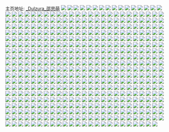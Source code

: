 主页地址: [_Dulzura_邵思萌](https://weibo.com/u/5414454577) 
![](https://wx4.sinaimg.cn/mw2000/005UquYxgy1gkytfwo2myj31t00u04ma.jpg) 
![](https://wx4.sinaimg.cn/mw2000/005UquYxgy1gkw05df85lj315o66c4qu.jpg) 
![](https://wx4.sinaimg.cn/mw2000/005UquYxgy1gkw05forrwj31os1oshdu.jpg) 
![](https://wx4.sinaimg.cn/mw2000/005UquYxgy1gkw05h6bczj315o1qiu0x.jpg) 
![](https://wx4.sinaimg.cn/mw2000/005UquYxgy1gkw05jtp1qj31u12iohdu.jpg) 
![](https://wx4.sinaimg.cn/mw2000/005UquYxgy1gkw05mmw9cj31op1y17wj.jpg) 
![](https://wx4.sinaimg.cn/mw2000/005UquYxgy1gkw05towdwj31om1omu0y.jpg) 
![](https://wx4.sinaimg.cn/mw2000/005UquYxgy1gkw05ofxouj32402tcqv5.jpg) 
![](https://wx4.sinaimg.cn/mw2000/005UquYxgy1gkw05qv62oj32402tckjm.jpg) 
![](https://wx4.sinaimg.cn/mw2000/005UquYxgy1gkw05vqs1cj32tc240e81.jpg) 
![](https://wx4.sinaimg.cn/mw2000/005UquYxgy1gkuqr2o76yj30u82iob2a.jpg) 
![](https://wx4.sinaimg.cn/mw2000/005UquYxgy1gkuqr489cqj31iw1iwe82.jpg) 
![](https://wx4.sinaimg.cn/mw2000/005UquYxgy1gkuqr6wr06j31n223ku10.jpg) 
![](https://wx4.sinaimg.cn/mw2000/005UquYxgy1gkuqr9cddhj31u72iou0z.jpg) 
![](https://wx4.sinaimg.cn/mw2000/005UquYxgy1gkuqrbhdj5j30hs12gadh.jpg) 
![](https://wx4.sinaimg.cn/mw2000/005UquYxgy1gkuqrdtf6sj31qi1qi7wj.jpg) 
![](https://wx4.sinaimg.cn/mw2000/005UquYxgy1gkrb4ocdfjj30u016i7ju.jpg) 
![](https://wx4.sinaimg.cn/mw2000/005UquYxgy1gkrb4psfcrj31hg244u0x.jpg) 
![](https://wx4.sinaimg.cn/mw2000/005UquYxgy1gkrb4rcv06j31hg244npe.jpg) 
![](https://wx4.sinaimg.cn/mw2000/005UquYxgy1gkrb4slckrj30zs0zrax0.jpg) 
![](https://wx4.sinaimg.cn/mw2000/005UquYxgy1gknwugi29dj30yw1a44qp.jpg) 
![](https://wx4.sinaimg.cn/mw2000/005UquYxgy1gknwuj0ziej31dv1gy4qq.jpg) 
![](https://wx4.sinaimg.cn/mw2000/005UquYxgy1gknwun6f0nj30nx0twk2w.jpg) 
![](https://wx4.sinaimg.cn/mw2000/005UquYxgy1gknwusx5luj31cs13qx42.jpg) 
![](https://wx4.sinaimg.cn/mw2000/005UquYxgy1gknwukpyv4j316o1kwb29.jpg) 
![](https://wx4.sinaimg.cn/mw2000/005UquYxgy1gknwuroy1aj316o1kwkjl.jpg) 
![](https://wx4.sinaimg.cn/mw2000/005UquYxgy1gknwupkvp9j316o1kwnpd.jpg) 
![](https://wx4.sinaimg.cn/mw2000/005UquYxgy1gknwuw97ytj31ob28hhdv.jpg) 
![](https://wx4.sinaimg.cn/mw2000/005UquYxgy1gknwuy1r12j316o1kw7wh.jpg) 
![](https://wx4.sinaimg.cn/mw2000/005UquYxgy1gklkvojb83j31mo268x6q.jpg) 
![](https://wx4.sinaimg.cn/mw2000/005UquYxgy1gklkw6n5m7j31mo2684qr.jpg) 
![](https://wx4.sinaimg.cn/mw2000/005UquYxgy1gklkwefa9rj339c4cghdw.jpg) 
![](https://wx4.sinaimg.cn/mw2000/005UquYxgy1gklkwgyfc1j33f52ma4qq.jpg) 
![](https://wx4.sinaimg.cn/mw2000/005UquYxgy1gkgy50g4gbj30jo0jp0zt.jpg) 
![](https://wx4.sinaimg.cn/mw2000/005UquYxgy1gkgy4zpml9j30lk0llgr6.jpg) 
![](https://wx4.sinaimg.cn/mw2000/005UquYxgy1gkgy54sw2tj31e51mbe82.jpg) 
![](https://wx4.sinaimg.cn/mw2000/005UquYxgy1gkgy62hnlij31w01w0e83.jpg) 
![](https://wx4.sinaimg.cn/mw2000/005UquYxgy1gkgy52051zj312v14u1kx.jpg) 
![](https://wx4.sinaimg.cn/mw2000/005UquYxgy1gkgy5qajpyj31mo2684qr.jpg) 
![](https://wx4.sinaimg.cn/mw2000/005UquYxgy1gkgy5s7mlbj31lt1naaz8.jpg) 
![](https://wx4.sinaimg.cn/mw2000/005UquYxgy1gkgy6j1wylj30z120pkjl.jpg) 
![](https://wx4.sinaimg.cn/mw2000/005UquYxgy1gkgy6rsqixj31nz1nzhdv.jpg) 
![](https://wx4.sinaimg.cn/mw2000/005UquYxgy1gkenkgic4bj316a1rhhdt.jpg) 
![](https://wx4.sinaimg.cn/mw2000/005UquYxgy1gkenkm0houj31cm1srx6p.jpg) 
![](https://wx4.sinaimg.cn/mw2000/005UquYxgy1gkenknz7ktj30z120pkjl.jpg) 
![](https://wx4.sinaimg.cn/mw2000/005UquYxgy1gkenkpr1huj316s16rb29.jpg) 
![](https://wx4.sinaimg.cn/mw2000/005UquYxgy1gk7hlt5wfnj30u01e9hcm.jpg) 
![](https://wx4.sinaimg.cn/mw2000/005UquYxgy1gk7hlw3i50j311j1jvqv5.jpg) 
![](https://wx4.sinaimg.cn/mw2000/005UquYxgy1gk7hlxg8j3j31ko23ke82.jpg) 
![](https://wx4.sinaimg.cn/mw2000/005UquYxgy1gk7hm0zru6j316o1ignpd.jpg) 
![](https://wx4.sinaimg.cn/mw2000/005UquYxgy1gk7hluuhpzj315o15u4qp.jpg) 
![](https://wx4.sinaimg.cn/mw2000/005UquYxgy1gk7hlzj9fij32681monpf.jpg) 
![](https://wx4.sinaimg.cn/mw2000/005UquYxgy1gk7hm27ys5j314d1ieb29.jpg) 
![](https://wx4.sinaimg.cn/mw2000/005UquYxgy1gk7hm34d20j31181dp7wh.jpg) 
![](https://wx4.sinaimg.cn/mw2000/005UquYxgy1gk7hm41fmjj31lu1lux48.jpg) 
![](https://wx4.sinaimg.cn/mw2000/005UquYxgy1gk1v1tkmz9j32402tckjl.jpg) 
![](https://wx4.sinaimg.cn/mw2000/005UquYxgy1gk0otzo8ecj31mo268kjn.jpg) 
![](https://wx4.sinaimg.cn/mw2000/005UquYxgy1gk0ou1baegj316o1dbhdt.jpg) 
![](https://wx4.sinaimg.cn/mw2000/005UquYxgy1gk0ou2vhnxj316o1i3npd.jpg) 
![](https://wx4.sinaimg.cn/mw2000/005UquYxgy1gk0ou4podbj30u010b4pw.jpg) 
![](https://wx4.sinaimg.cn/mw2000/005UquYxgy1gk0ou9y3mgj31mo2684qs.jpg) 
![](https://wx4.sinaimg.cn/mw2000/005UquYxgy1gk0oudsukrj31w02amhdv.jpg) 
![](https://wx4.sinaimg.cn/mw2000/005UquYxgy1gk0oueqhnxj30u00u0kai.jpg) 
![](https://wx4.sinaimg.cn/mw2000/005UquYxgy1gk0ouh7spqj31mo1v1x6q.jpg) 
![](https://wx4.sinaimg.cn/mw2000/005UquYxgy1gk0oujsjl4j316o16nqil.jpg) 
![](https://wx4.sinaimg.cn/mw2000/005UquYxgy1gjy3a4pnoij315o1r7kjl.jpg) 
![](https://wx4.sinaimg.cn/mw2000/005UquYxgy1gjtwhv2h76j31mo265x6p.jpg) 
![](https://wx4.sinaimg.cn/mw2000/005UquYxgy1gjtwhwztbkj315o2bchdu.jpg) 
![](https://wx4.sinaimg.cn/mw2000/005UquYxgy1gjtwhz0yc4j315o2bce82.jpg) 
![](https://wx4.sinaimg.cn/mw2000/005UquYxgy1gjtwi0htumj31mo268kjl.jpg) 
![](https://wx4.sinaimg.cn/mw2000/005UquYxgy1gjrklkgqfsj315o17p7wh.jpg) 
![](https://wx4.sinaimg.cn/mw2000/005UquYxgy1gjrkln5rm9j32681moqv7.jpg) 
![](https://wx4.sinaimg.cn/mw2000/005UquYxgy1gjrkloer58j315o1kanpd.jpg) 
![](https://wx4.sinaimg.cn/mw2000/005UquYxgy1gjrklq0mycj32520zqhdu.jpg) 
![](https://wx4.sinaimg.cn/mw2000/005UquYxgy1gjrklsj2ngj31ig1xbhdv.jpg) 
![](https://wx4.sinaimg.cn/mw2000/005UquYxgy1gjrkluck7zj31mo2681ky.jpg) 
![](https://wx4.sinaimg.cn/mw2000/005UquYxgy1gjrklxidn0j30xw1974qp.jpg) 
![](https://wx4.sinaimg.cn/mw2000/005UquYxgy1gjrklwgqejj31mo2687wi.jpg) 
![](https://wx4.sinaimg.cn/mw2000/005UquYxgy1gjrklyiqc1j312w134e7o.jpg) 
![](https://wx4.sinaimg.cn/mw2000/005UquYxgy1gjlhky8fo4j31nt1mn4qq.jpg) 
![](https://wx4.sinaimg.cn/mw2000/005UquYxgy1gjlhku1r04j31mo268npd.jpg) 
![](https://wx4.sinaimg.cn/mw2000/005UquYxgy1gjlhkvwbadj31qd1mox6p.jpg) 
![](https://wx4.sinaimg.cn/mw2000/005UquYxgy1gjlhl58ge7j31mo268hdt.jpg) 
![](https://wx4.sinaimg.cn/mw2000/005UquYxgy1gjlhl8x53pj31mo268u0x.jpg) 
![](https://wx4.sinaimg.cn/mw2000/005UquYxgy1gjlhl3ey7bj31uo3vfhdv.jpg) 
![](https://wx4.sinaimg.cn/mw2000/005UquYxgy1gjlhkzk4ytj316o1kwtza.jpg) 
![](https://wx4.sinaimg.cn/mw2000/005UquYxgy1gjlhl6pl42j316o1kwqtd.jpg) 
![](https://wx4.sinaimg.cn/mw2000/005UquYxgy1gjlhla9yy2j316o1kwqsx.jpg) 
![](https://wx4.sinaimg.cn/mw2000/005UquYxgy1gjdlvhabbaj30r72iokjl.jpg) 
![](https://wx4.sinaimg.cn/mw2000/005UquYxgy1gjc1ggmot9j31mo2684qs.jpg) 
![](https://wx4.sinaimg.cn/mw2000/005UquYxgy1gjc1g53ocyj31mo1mo7wi.jpg) 
![](https://wx4.sinaimg.cn/mw2000/005UquYxgy1gjc1g92wohj31mo268u0z.jpg) 
![](https://wx4.sinaimg.cn/mw2000/005UquYxgy1gjc1gcv6s9j31mo268x6r.jpg) 
![](https://wx4.sinaimg.cn/mw2000/005UquYxgy1gja7bacsrcj31mo268hdu.jpg) 
![](https://wx4.sinaimg.cn/mw2000/005UquYxgy1gja7b647jxj31l1242kjm.jpg) 
![](https://wx4.sinaimg.cn/mw2000/005UquYxgy1gja7bdku65j31vu2ioe84.jpg) 
![](https://wx4.sinaimg.cn/mw2000/005UquYxgy1gja7bh1btbj326815q4qr.jpg) 
![](https://wx4.sinaimg.cn/mw2000/005UquYxgy1gja7biac32j31661674qp.jpg) 
![](https://wx4.sinaimg.cn/mw2000/005UquYxgy1gja7bllr51j31w02gq4qs.jpg) 
![](https://wx4.sinaimg.cn/mw2000/005UquYxgy1gj7vaq5spfj315o13onp8.jpg) 
![](https://wx4.sinaimg.cn/mw2000/005UquYxgy1gj7vav67u9j315o12i1kx.jpg) 
![](https://wx4.sinaimg.cn/mw2000/005UquYxgy1gj7vbkgh2jj31n21027wh.jpg) 
![](https://wx4.sinaimg.cn/mw2000/005UquYxgy1gj7vbtsmfij31no1nohdu.jpg) 
![](https://wx4.sinaimg.cn/mw2000/005UquYxgy1gj7vb3vm5nj31mo268qv7.jpg) 
![](https://wx4.sinaimg.cn/mw2000/005UquYxgy1gj7vbaiqkbj31b31qt1ky.jpg) 
![](https://wx4.sinaimg.cn/mw2000/005UquYxgy1gj7vbeozvaj315u215e81.jpg) 
![](https://wx4.sinaimg.cn/mw2000/005UquYxgy1gj7vbp84fuj31e01uou0x.jpg) 
![](https://wx4.sinaimg.cn/mw2000/005UquYxgy1gj7vaytxmnj30u82ioe81.jpg) 
![](https://wx4.sinaimg.cn/mw2000/005UquYxgy1giv5apbt30j31171dq7wh.jpg) 
![](https://wx4.sinaimg.cn/mw2000/005UquYxgy1giv5atyxnnj316o1kwx6p.jpg) 
![](https://wx4.sinaimg.cn/mw2000/005UquYxgy1giv5b1uq03j31nt27ox6q.jpg) 
![](https://wx4.sinaimg.cn/mw2000/005UquYxgy1giv5b6bbbaj316o1a4kjl.jpg) 
![](https://wx4.sinaimg.cn/mw2000/005UquYxgy1gitt5c2cfdj314u1i2e81.jpg) 
![](https://wx4.sinaimg.cn/mw2000/005UquYxgy1giortco3u0j315o4i9hdv.jpg) 
![](https://wx4.sinaimg.cn/mw2000/005UquYxgy1giortfejotj315o33xnpe.jpg) 
![](https://wx4.sinaimg.cn/mw2000/005UquYxgy1giortk1a1hj315o956e87.jpg) 
![](https://wx4.sinaimg.cn/mw2000/005UquYxgy1giortm9scgj315o1qinpd.jpg) 
![](https://wx4.sinaimg.cn/mw2000/005UquYxgy1gioru3abj7j316o1kwx6p.jpg) 
![](https://wx4.sinaimg.cn/mw2000/005UquYxgy1giortpl2kjj315o4vd7wk.jpg) 
![](https://wx4.sinaimg.cn/mw2000/005UquYxgy1giorttgcipj315o56ckjo.jpg) 
![](https://wx4.sinaimg.cn/mw2000/005UquYxgy1giortxgq0jj315o7ixu11.jpg) 
![](https://wx4.sinaimg.cn/mw2000/005UquYxgy1gioru0wrrvj315o4foe83.jpg) 
![](https://wx4.sinaimg.cn/mw2000/005UquYxgy1gimr4osik6j31cy1gvnpd.jpg) 
![](https://wx4.sinaimg.cn/mw2000/005UquYxgy1gilrukrsuxj310y10y4qp.jpg) 
![](https://wx4.sinaimg.cn/mw2000/005UquYxgy1gilrunrm5gj32402401ky.jpg) 
![](https://wx4.sinaimg.cn/mw2000/005UquYxgy1gilrvb8rogj3113113wnr.jpg) 
![](https://wx4.sinaimg.cn/mw2000/005UquYxgy1gilrvac0mrj32tc240qv5.jpg) 
![](https://wx4.sinaimg.cn/mw2000/005UquYxgy1gilruqjft6j31mo268x6r.jpg) 
![](https://wx4.sinaimg.cn/mw2000/005UquYxgy1gilrum32lyj3240240u0x.jpg) 
![](https://wx4.sinaimg.cn/mw2000/005UquYxgy1gift5llfg0j31mo1snkjn.jpg) 
![](https://wx4.sinaimg.cn/mw2000/005UquYxgy1gift5oencuj31mo1z1npf.jpg) 
![](https://wx4.sinaimg.cn/mw2000/005UquYxgy1gift5q14ocj31b41qub29.jpg) 
![](https://wx4.sinaimg.cn/mw2000/005UquYxgy1gift5rv2s0j31g21h84qq.jpg) 
![](https://wx4.sinaimg.cn/mw2000/005UquYxgy1gidk1728jhj31mo1zlnpg.jpg) 
![](https://wx4.sinaimg.cn/mw2000/005UquYxgy1gidk18rdilj315o15uhdt.jpg) 
![](https://wx4.sinaimg.cn/mw2000/005UquYxgy1gidk1ayfvfj31w01w0e83.jpg) 
![](https://wx4.sinaimg.cn/mw2000/005UquYxgy1gidk1drwoij328r1og7wj.jpg) 
![](https://wx4.sinaimg.cn/mw2000/005UquYxgy1gibg76w8f5j32402actzv.jpg) 
![](https://wx4.sinaimg.cn/mw2000/005UquYxgy1gibg79gbbdj31ss1ssqv6.jpg) 
![](https://wx4.sinaimg.cn/mw2000/005UquYxgy1gibg7bu3qoj315o36l7wj.jpg) 
![](https://wx4.sinaimg.cn/mw2000/005UquYxgy1gibg7e1muij315o29i1ky.jpg) 
![](https://wx4.sinaimg.cn/mw2000/005UquYxgy1gibg7qxkc5j316o1jqhcu.jpg) 
![](https://wx4.sinaimg.cn/mw2000/005UquYxgy1gibg7hwvt1j31s62dlqv7.jpg) 
![](https://wx4.sinaimg.cn/mw2000/005UquYxgy1gibg7kh2g4j314a19anpd.jpg) 
![](https://wx4.sinaimg.cn/mw2000/005UquYxgy1gibg7mkcd2j31w01w0qv6.jpg) 
![](https://wx4.sinaimg.cn/mw2000/005UquYxgy1gibg7pijz5j327s1nrqv7.jpg) 
![](https://wx4.sinaimg.cn/mw2000/005UquYxgy1ghzfv1phrjj315t15t7wh.jpg) 
![](https://wx4.sinaimg.cn/mw2000/005UquYxgy1ghzfv36jblj318g18he81.jpg) 
![](https://wx4.sinaimg.cn/mw2000/005UquYxgy1ghzfv6m53dj31ob28f7wk.jpg) 
![](https://wx4.sinaimg.cn/mw2000/005UquYxgy1ghzfukfl5ij31w02iob2d.jpg) 
![](https://wx4.sinaimg.cn/mw2000/005UquYxgy1ghzfuh8o50j31e01uoe82.jpg) 
![](https://wx4.sinaimg.cn/mw2000/005UquYxgy1ghzfutzgpaj31w02io1l3.jpg) 
![](https://wx4.sinaimg.cn/mw2000/005UquYxgy1ghzfuocdefj31w027q4qu.jpg) 
![](https://wx4.sinaimg.cn/mw2000/005UquYxgy1ghzfuwprplj31r82c9kjn.jpg) 
![](https://wx4.sinaimg.cn/mw2000/005UquYxgy1ghzfv04zsuj31w02ionph.jpg) 
![](https://wx4.sinaimg.cn/mw2000/005UquYxly1ghg6ehbo8jj31fd1wju0y.jpg) 
![](https://wx4.sinaimg.cn/mw2000/005UquYxly1ghg6eidh3yj32731rgnpf.jpg) 
![](https://wx4.sinaimg.cn/mw2000/005UquYxly1ghg6ekaelgj31j321nqv6.jpg) 
![](https://wx4.sinaimg.cn/mw2000/005UquYxly1ghg6ejhoyfj31ha1yx1ky.jpg) 
![](https://wx4.sinaimg.cn/mw2000/005UquYxly1ghg6eul3e2j31ak1qbe82.jpg) 
![](https://wx4.sinaimg.cn/mw2000/005UquYxly1ghg6em6v8zj30vy16l4qp.jpg) 
![](https://wx4.sinaimg.cn/mw2000/005UquYxly1ghg6en3t3xj31jv22f4qq.jpg) 
![](https://wx4.sinaimg.cn/mw2000/005UquYxly1ghg6fi5r6jj30z61av7wh.jpg) 
![](https://wx4.sinaimg.cn/mw2000/005UquYxly1ghg6eoimzxj32402tckbz.jpg) 
![](https://wx4.sinaimg.cn/mw2000/005UquYxly1ghco06o768j31w01w0kjm.jpg) 
![](https://wx4.sinaimg.cn/mw2000/005UquYxly1gha0udd3rcj31l4243e82.jpg) 
![](https://wx4.sinaimg.cn/mw2000/005UquYxly1gha0uhnexdj31ge1xwhdt.jpg) 
![](https://wx4.sinaimg.cn/mw2000/005UquYxly1gha0uax0huj31pk2a47wk.jpg) 
![](https://wx4.sinaimg.cn/mw2000/005UquYxly1gha0ugyvcpj31w02iohdv.jpg) 
![](https://wx4.sinaimg.cn/mw2000/005UquYxly1gh83zffj1hj31d81tmkjl.jpg) 
![](https://wx4.sinaimg.cn/mw2000/005UquYxly1gh6xmg162rj30qh0qhdvy.jpg) 
![](https://wx4.sinaimg.cn/mw2000/005UquYxly1gh6xmgwi7wj31yv1yve81.jpg) 
![](https://wx4.sinaimg.cn/mw2000/005UquYxly1gh6xmhsqj2j31mo268x6q.jpg) 
![](https://wx4.sinaimg.cn/mw2000/005UquYxly1gh6xmpnfjgj31w02ioqv8.jpg) 
![](https://wx4.sinaimg.cn/mw2000/005UquYxly1ggyro47mh9j31ig20le82.jpg) 
![](https://wx4.sinaimg.cn/mw2000/005UquYxly1ggyro2yie9j30u00u0h3d.jpg) 
![](https://wx4.sinaimg.cn/mw2000/005UquYxly1ggyro4xk2cj31901c9kjl.jpg) 
![](https://wx4.sinaimg.cn/mw2000/005UquYxly1ggyro7ytr3j310x10x1d1.jpg) 
![](https://wx4.sinaimg.cn/mw2000/005UquYxly1ggyro2l3bdj314y1guhdt.jpg) 
![](https://wx4.sinaimg.cn/mw2000/005UquYxly1ggyro7k6yvj30vp16d1fw.jpg) 
![](https://wx4.sinaimg.cn/mw2000/005UquYxly1ggyro5lt5lj30x61881kx.jpg) 
![](https://wx4.sinaimg.cn/mw2000/005UquYxly1ggyro9q9vdj315o15oao3.jpg) 
![](https://wx4.sinaimg.cn/mw2000/005UquYxly1ggyroapow5j31tp1tpe6l.jpg) 
![](https://wx4.sinaimg.cn/mw2000/005UquYxly1ggyroc32c2j31901o0x6p.jpg) 
![](https://wx4.sinaimg.cn/mw2000/005UquYxly1ggyroz0665j31mo22z4qr.jpg) 
![](https://wx4.sinaimg.cn/mw2000/005UquYxgy1ggrsjrmzc1j32tc240qv6.jpg) 
![](https://wx4.sinaimg.cn/mw2000/005UquYxly1ggpmjuwftyj30yp0ypx3x.jpg) 
![](https://wx4.sinaimg.cn/mw2000/005UquYxly1ggndwlonpfj316o1dge81.jpg) 
![](https://wx4.sinaimg.cn/mw2000/005UquYxly1ggndwmjk0tj31901icx6p.jpg) 
![](https://wx4.sinaimg.cn/mw2000/005UquYxly1ggndwn54eqj316o1fwkjl.jpg) 
![](https://wx4.sinaimg.cn/mw2000/005UquYxly1ggndwo9zl4j316o16o7wh.jpg) 
![](https://wx4.sinaimg.cn/mw2000/005UquYxly1ggndwr0sspj317o19zb29.jpg) 
![](https://wx4.sinaimg.cn/mw2000/005UquYxly1ggndwovllaj316o16nnpd.jpg) 
![](https://wx4.sinaimg.cn/mw2000/005UquYxly1ggndwpbx6uj316o16nb29.jpg) 
![](https://wx4.sinaimg.cn/mw2000/005UquYxly1ggndwpubkbj316o1kwu0x.jpg) 
![](https://wx4.sinaimg.cn/mw2000/005UquYxly1ggndwqczy1j310r1d34qp.jpg) 
![](https://wx4.sinaimg.cn/mw2000/005UquYxly1gghhznwkeyj31901gckjl.jpg) 
![](https://wx4.sinaimg.cn/mw2000/005UquYxly1gghhzjfldzj31o01o0e82.jpg) 
![](https://wx4.sinaimg.cn/mw2000/005UquYxly1gghi0if61zj31901cnu0x.jpg) 
![](https://wx4.sinaimg.cn/mw2000/005UquYxly1gghhzkqbtzj31o01o0u0y.jpg) 
![](https://wx4.sinaimg.cn/mw2000/005UquYxly1gghhzli9knj30v915pnkf.jpg) 
![](https://wx4.sinaimg.cn/mw2000/005UquYxly1gghi0jkcisj3190190hdt.jpg) 
![](https://wx4.sinaimg.cn/mw2000/005UquYxly1gghhzn8eq2j30x41884mw.jpg) 
![](https://wx4.sinaimg.cn/mw2000/005UquYxly1gghhzmdssaj30ti0zv1kx.jpg) 
![](https://wx4.sinaimg.cn/mw2000/005UquYxly1gghhzmucpej311q11pn7a.jpg) 
![](https://wx4.sinaimg.cn/mw2000/005UquYxly1ggfeieifw1j318u1gfnpd.jpg) 
![](https://wx4.sinaimg.cn/mw2000/005UquYxly1ggfeif0nd8j31901jenpd.jpg) 
![](https://wx4.sinaimg.cn/mw2000/005UquYxly1ggfeifovlnj314a1fqx6p.jpg) 
![](https://wx4.sinaimg.cn/mw2000/005UquYxly1ggfeiha9q0j3240240b2b.jpg) 
![](https://wx4.sinaimg.cn/mw2000/005UquYxly1ggfeigc30sj3190190hdu.jpg) 
![](https://wx4.sinaimg.cn/mw2000/005UquYxly1ggfeii772oj32402cyx6q.jpg) 
![](https://wx4.sinaimg.cn/mw2000/005UquYxly1ggfeijqa5mj324023ze83.jpg) 
![](https://wx4.sinaimg.cn/mw2000/005UquYxly1ggfeikt49yj31o01o2u0x.jpg) 
![](https://wx4.sinaimg.cn/mw2000/005UquYxly1ggfeilv4nwj3240240b2b.jpg) 
![](https://wx4.sinaimg.cn/mw2000/005UquYxly1ggakz04ov6j30zk1bfb29.jpg) 
![](https://wx4.sinaimg.cn/mw2000/005UquYxly1ggakz0vx9lj31901ihe82.jpg) 
![](https://wx4.sinaimg.cn/mw2000/005UquYxly1ggakz1jmcjj31901ih1ky.jpg) 
![](https://wx4.sinaimg.cn/mw2000/005UquYxly1ggakz2f9nbj31901f34qq.jpg) 
![](https://wx4.sinaimg.cn/mw2000/005UquYxly1ggakz2wk87j30u01t07wh.jpg) 
![](https://wx4.sinaimg.cn/mw2000/005UquYxly1ggakz3sn8hj31901iw4qq.jpg) 
![](https://wx4.sinaimg.cn/mw2000/005UquYxly1ggakz4lveaj312a18qnpd.jpg) 
![](https://wx4.sinaimg.cn/mw2000/005UquYxly1ggakz5tum5j32tc240kjp.jpg) 
![](https://wx4.sinaimg.cn/mw2000/005UquYxly1ggakz6kk27j31901o0u0x.jpg) 
![](https://wx4.sinaimg.cn/mw2000/005UquYxly1gg77byfegkj318w1mbe81.jpg) 
![](https://wx4.sinaimg.cn/mw2000/005UquYxly1gg4xovqp4yj313h13g1kr.jpg) 
![](https://wx4.sinaimg.cn/mw2000/005UquYxly1gg4xow8uaqj3190190kjl.jpg) 
![](https://wx4.sinaimg.cn/mw2000/005UquYxly1gg4xowy0tcj3110110b29.jpg) 
![](https://wx4.sinaimg.cn/mw2000/005UquYxly1gg4xp0dmtoj30j60j6q4x.jpg) 
![](https://wx4.sinaimg.cn/mw2000/005UquYxly1gg4xovcdajj311516l4q5.jpg) 
![](https://wx4.sinaimg.cn/mw2000/005UquYxly1gg4xozk0yrj31e01uohdu.jpg) 
![](https://wx4.sinaimg.cn/mw2000/005UquYxly1gg4xoyb9fvj3190190kjl.jpg) 
![](https://wx4.sinaimg.cn/mw2000/005UquYxly1gg4xp03vcaj31901erqv5.jpg) 
![](https://wx4.sinaimg.cn/mw2000/005UquYxly1gg4xoxk9tvj31901o0qv5.jpg) 
![](https://wx4.sinaimg.cn/mw2000/005UquYxly1gg3ryb4jtcj30xr1907wh.jpg) 
![](https://wx4.sinaimg.cn/mw2000/005UquYxly1gg3ryc3ue9j32c03401kz.jpg) 
![](https://wx4.sinaimg.cn/mw2000/005UquYxly1gg3ryck1n2j315o1qiqsu.jpg) 
![](https://wx4.sinaimg.cn/mw2000/005UquYxly1gg3ryeqe3lj321f2pukjo.jpg) 
![](https://wx4.sinaimg.cn/mw2000/005UquYxly1gg3rydhac9j32c02c0x6r.jpg) 
![](https://wx4.sinaimg.cn/mw2000/005UquYxly1gg3ryf8vr2j30u014119j.jpg) 
![](https://wx4.sinaimg.cn/mw2000/005UquYxly1gg3ryfxjv9j323y35xu0y.jpg) 
![](https://wx4.sinaimg.cn/mw2000/005UquYxly1gg3rygi0l3j31kf204npd.jpg) 
![](https://wx4.sinaimg.cn/mw2000/005UquYxly1gg3rygtn21j32402tctmg.jpg) 
![](https://wx4.sinaimg.cn/mw2000/005UquYxgy1gfym28wq7kj31uq1uq7wh.jpg) 
![](https://wx4.sinaimg.cn/mw2000/005UquYxgy1gfym2andnvj31mo1p0qv6.jpg) 
![](https://wx4.sinaimg.cn/mw2000/005UquYxgy1gfym2cl3y1j32d82tpu0y.jpg) 
![](https://wx4.sinaimg.cn/mw2000/005UquYxgy1gfym2ehiyaj31zn1zn1kz.jpg) 
![](https://wx4.sinaimg.cn/mw2000/005UquYxgy1gfym2fxxcfj31jn1jmnpd.jpg) 
![](https://wx4.sinaimg.cn/mw2000/005UquYxgy1gfym2h5m84j30xk1hqnpd.jpg) 
![](https://wx4.sinaimg.cn/mw2000/005UquYxly1gfs7mlp6uuj329t31gb2d.jpg) 
![](https://wx4.sinaimg.cn/mw2000/005UquYxly1gfs7mp5524j31fk1wsu0y.jpg) 
![](https://wx4.sinaimg.cn/mw2000/005UquYxly1gfs7mml2vgj31kw1kie81.jpg) 
![](https://wx4.sinaimg.cn/mw2000/005UquYxly1gfs7mquowjj31mo1xvkjm.jpg) 
![](https://wx4.sinaimg.cn/mw2000/005UquYxly1gfs7muxy9mj31k41k4e82.jpg) 
![](https://wx4.sinaimg.cn/mw2000/005UquYxly1gfs7myaheuj31is1isb2a.jpg) 
![](https://wx4.sinaimg.cn/mw2000/005UquYxly1gfs7mrgtexj316o1kqnpd.jpg) 
![](https://wx4.sinaimg.cn/mw2000/005UquYxly1gfs7mt1vlxj31zd1zdnpe.jpg) 
![](https://wx4.sinaimg.cn/mw2000/005UquYxly1gfs7mnf39rj32by2z54qs.jpg) 
![](https://wx4.sinaimg.cn/mw2000/005UquYxly1gfnla0059yj31mo1yhnpf.jpg) 
![](https://wx4.sinaimg.cn/mw2000/005UquYxly1gfnla4ytftj31o0280hdv.jpg) 
![](https://wx4.sinaimg.cn/mw2000/005UquYxly1gfnla5walpj31mo1mo7wj.jpg) 
![](https://wx4.sinaimg.cn/mw2000/005UquYxly1gfnla6f7jhj316o1dskjl.jpg) 
![](https://wx4.sinaimg.cn/mw2000/005UquYxly1gfk3ohxkzcj31ki1kh7wi.jpg) 
![](https://wx4.sinaimg.cn/mw2000/005UquYxly1gfk3oj17q8j31mo1monpe.jpg) 
![](https://wx4.sinaimg.cn/mw2000/005UquYxly1gfk3ojv67wj31s41monpe.jpg) 
![](https://wx4.sinaimg.cn/mw2000/005UquYxly1gfk3okpr3mj31mo1monpe.jpg) 
![](https://wx4.sinaimg.cn/mw2000/005UquYxly1gfk3omuxyjj31wr1wre81.jpg) 
![](https://wx4.sinaimg.cn/mw2000/005UquYxly1gfk3olctycj31mo1r0e82.jpg) 
![](https://wx4.sinaimg.cn/mw2000/005UquYxly1gfk3olyz2zj31kw16o4qq.jpg) 
![](https://wx4.sinaimg.cn/mw2000/005UquYxly1gfk3onqhlrj32300yowrs.jpg) 
![](https://wx4.sinaimg.cn/mw2000/005UquYxly1gfk3ong330j316o1dmhdt.jpg) 
![](https://wx4.sinaimg.cn/mw2000/005UquYxgy1gfam4rnj32j31mo1mo7wj.jpg) 
![](https://wx4.sinaimg.cn/mw2000/005UquYxgy1gfam4xuq5qj31mo1u87wj.jpg) 
![](https://wx4.sinaimg.cn/mw2000/005UquYxgy1gfam4toz4wj31mo1mo4qr.jpg) 
![](https://wx4.sinaimg.cn/mw2000/005UquYxgy1gfam4vg929j31w21w2b2a.jpg) 
![](https://wx4.sinaimg.cn/mw2000/005UquYxgy1gfam53v4vjj31rl1rlndj.jpg) 
![](https://wx4.sinaimg.cn/mw2000/005UquYxgy1gfam4w2znyj31rl1rldpl.jpg) 
![](https://wx4.sinaimg.cn/mw2000/005UquYxgy1gfam52nkp6j31mo20phdw.jpg) 
![](https://wx4.sinaimg.cn/mw2000/005UquYxgy1gfam4zt10zj314o14o7wh.jpg) 
![](https://wx4.sinaimg.cn/mw2000/005UquYxgy1gfam55t1zpj31mo1x97wj.jpg) 
![](https://wx4.sinaimg.cn/mw2000/005UquYxly1gf4t6pkb9dj326q2e1u11.jpg) 
![](https://wx4.sinaimg.cn/mw2000/005UquYxly1gf4t6qeoz5j31kw1kwkjl.jpg) 
![](https://wx4.sinaimg.cn/mw2000/005UquYxly1gf4t6n5c85j316o1dne81.jpg) 
![](https://wx4.sinaimg.cn/mw2000/005UquYxly1gf4t6rjtutj32ep240qv8.jpg) 
![](https://wx4.sinaimg.cn/mw2000/005UquYxly1gf4t6t0hrpj31yk2k8b2d.jpg) 
![](https://wx4.sinaimg.cn/mw2000/005UquYxly1gf4t7s96d2j32tc240u0x.jpg) 
![](https://wx4.sinaimg.cn/mw2000/005UquYxly1gf4t6o8qbvj32c02c0b2d.jpg) 
![](https://wx4.sinaimg.cn/mw2000/005UquYxly1gf4t7tkttdj31l41l4b2c.jpg) 
![](https://wx4.sinaimg.cn/mw2000/005UquYxly1gf4t7uj49jj32c02c07wj.jpg) 
![](https://wx4.sinaimg.cn/mw2000/005UquYxly1gexjo6ivwkj30u00y0qo9.jpg) 
![](https://wx4.sinaimg.cn/mw2000/005UquYxly1getiu0qsp5j318w1o0hdt.jpg) 
![](https://wx4.sinaimg.cn/mw2000/005UquYxly1getiu07m71j310u10u1kx.jpg) 
![](https://wx4.sinaimg.cn/mw2000/005UquYxly1getiu16bvuj30xn196b29.jpg) 
![](https://wx4.sinaimg.cn/mw2000/005UquYxly1getiu1rnovj31hf1hfnpd.jpg) 
![](https://wx4.sinaimg.cn/mw2000/005UquYxly1geo6jkmb8kj315l15j1kx.jpg) 
![](https://wx4.sinaimg.cn/mw2000/005UquYxly1geo6jos40oj31o0190u0y.jpg) 
![](https://wx4.sinaimg.cn/mw2000/005UquYxly1geo6jsmhtnj31do1907wi.jpg) 
![](https://wx4.sinaimg.cn/mw2000/005UquYxly1geo6jxhe9qj31o01901kz.jpg) 
![](https://wx4.sinaimg.cn/mw2000/005UquYxly1geo6k02wd3j310c0yshdt.jpg) 
![](https://wx4.sinaimg.cn/mw2000/005UquYxly1geo6k59i0aj31d0190qv6.jpg) 
![](https://wx4.sinaimg.cn/mw2000/005UquYxly1geo6kc5pecj31901h91ky.jpg) 
![](https://wx4.sinaimg.cn/mw2000/005UquYxly1geo6k8xbhgj31ey190hdu.jpg) 
![](https://wx4.sinaimg.cn/mw2000/005UquYxly1geo6kegyf6j31b61b7x41.jpg) 
![](https://wx4.sinaimg.cn/mw2000/005UquYxly1gehtea9lo6j31ao17nnpd.jpg) 
![](https://wx4.sinaimg.cn/mw2000/005UquYxly1gehtebddhuj324023zb29.jpg) 
![](https://wx4.sinaimg.cn/mw2000/005UquYxly1gehtecaqa1j31901cxe82.jpg) 
![](https://wx4.sinaimg.cn/mw2000/005UquYxly1gehteclzruj312t0swdng.jpg) 
![](https://wx4.sinaimg.cn/mw2000/005UquYxly1gehteddk3tj31gm1gmu0x.jpg) 
![](https://wx4.sinaimg.cn/mw2000/005UquYxly1gehtef84rpj31901f94qq.jpg) 
![](https://wx4.sinaimg.cn/mw2000/005UquYxly1gehtefskvbj323z240npd.jpg) 
![](https://wx4.sinaimg.cn/mw2000/005UquYxly1gehteglqo4j316o1kwx6p.jpg) 
![](https://wx4.sinaimg.cn/mw2000/005UquYxly1gehtej9yo7j31kw1kwe84.jpg) 
![](https://wx4.sinaimg.cn/mw2000/005UquYxly1gebponr9kaj31o01nznpe.jpg) 
![](https://wx4.sinaimg.cn/mw2000/005UquYxly1ge7ak4kok3j30u00tz7gv.jpg) 
![](https://wx4.sinaimg.cn/mw2000/005UquYxly1ge5vd4nkcqj3190190b2a.jpg) 
![](https://wx4.sinaimg.cn/mw2000/005UquYxly1ge3iad2x6jj3138138u0x.jpg) 
![](https://wx4.sinaimg.cn/mw2000/005UquYxly1gdq0zyi3htj30ng0hn10a.jpg) 
![](https://wx4.sinaimg.cn/mw2000/005UquYxly1gdj9iln305j3190190qv5.jpg) 
![](https://wx4.sinaimg.cn/mw2000/005UquYxly1gdj9imqibwj31901o07wi.jpg) 
![](https://wx4.sinaimg.cn/mw2000/005UquYxly1gdj9insdh3j31901o0b2a.jpg) 
![](https://wx4.sinaimg.cn/mw2000/005UquYxly1gdj9iok748j31su2f37wi.jpg) 
![](https://wx4.sinaimg.cn/mw2000/005UquYxly1gdeemobbayj30k90k9148.jpg) 
![](https://wx4.sinaimg.cn/mw2000/005UquYxgy1gdawwyl2brj31kc1kc4qq.jpg) 
![](https://wx4.sinaimg.cn/mw2000/005UquYxly1gd9yn2oidwj31901o0e81.jpg) 
![](https://wx4.sinaimg.cn/mw2000/005UquYxly1gd9yn4eivoj317c17ckjl.jpg) 
![](https://wx4.sinaimg.cn/mw2000/005UquYxly1gd9yn5fi1mj32402tc1kz.jpg) 
![](https://wx4.sinaimg.cn/mw2000/005UquYxly1gd9yn6g5ybj31o01o04qr.jpg) 
![](https://wx4.sinaimg.cn/mw2000/005UquYxly1gcz9thda1wj31dy1o07wh.jpg) 
![](https://wx4.sinaimg.cn/mw2000/005UquYxly1gcvprxwwqkj311f11f4ph.jpg) 
![](https://wx4.sinaimg.cn/mw2000/005UquYxly1gctqm2th42j317c17cnpd.jpg) 
![](https://wx4.sinaimg.cn/mw2000/005UquYxly1gctqm42vibj3190190qv5.jpg) 
![](https://wx4.sinaimg.cn/mw2000/005UquYxly1gctqm5bdjrj3190190hdt.jpg) 
![](https://wx4.sinaimg.cn/mw2000/005UquYxly1gctqm6cd3kj3190190qv5.jpg) 
![](https://wx4.sinaimg.cn/mw2000/005UquYxly1gctqm79cx3j319018zx6p.jpg) 
![](https://wx4.sinaimg.cn/mw2000/005UquYxly1gctqm854tfj31iy1iyx6p.jpg) 
![](https://wx4.sinaimg.cn/mw2000/005UquYxly1gctqm8zmg7j31mo1moe82.jpg) 
![](https://wx4.sinaimg.cn/mw2000/005UquYxly1gctqmarxe0j31901o04qq.jpg) 
![](https://wx4.sinaimg.cn/mw2000/005UquYxly1gctqmbo189j31901i6e82.jpg) 
![](https://wx4.sinaimg.cn/mw2000/005UquYxly1gcnh7xs5opj31td1teb2a.jpg) 
![](https://wx4.sinaimg.cn/mw2000/005UquYxly1gcfor1y4tvj32401vnhdt.jpg) 
![](https://wx4.sinaimg.cn/mw2000/005UquYxly1gcebpu0j5fj312p13q4fs.jpg) 
![](https://wx4.sinaimg.cn/mw2000/005UquYxly1gc93063aqoj3190190b29.jpg) 
![](https://wx4.sinaimg.cn/mw2000/005UquYxly1gc9306p0mjj3190190kjl.jpg) 
![](https://wx4.sinaimg.cn/mw2000/005UquYxly1gc93077vn0j3190190e81.jpg) 
![](https://wx4.sinaimg.cn/mw2000/005UquYxly1gc93099xwhj31k71k84qr.jpg) 
![](https://wx4.sinaimg.cn/mw2000/005UquYxly1gc34016wh1j31mo1monpf.jpg) 
![](https://wx4.sinaimg.cn/mw2000/005UquYxly1gc262ekaqyj31mo1mo4qr.jpg) 
![](https://wx4.sinaimg.cn/mw2000/005UquYxly1gbvwr7sazhj319i19kkjl.jpg) 
![](https://wx4.sinaimg.cn/mw2000/005UquYxly1gbj9074w49j313s13s7wh.jpg) 
![](https://wx4.sinaimg.cn/mw2000/005UquYxly1gbdho0dp22j32c02bzkjn.jpg) 
![](https://wx4.sinaimg.cn/mw2000/005UquYxly1gbc5brig97j310c10ce81.jpg) 
![](https://wx4.sinaimg.cn/mw2000/005UquYxly1gbc5bs8gjfj3140140e6g.jpg) 
![](https://wx4.sinaimg.cn/mw2000/005UquYxly1gbc5bt8tjfj31901o01ky.jpg) 
![](https://wx4.sinaimg.cn/mw2000/005UquYxly1gbc5buclskj31o0190hdu.jpg) 
![](https://wx4.sinaimg.cn/mw2000/005UquYxly1gbc5bvivsaj3190190b2a.jpg) 
![](https://wx4.sinaimg.cn/mw2000/005UquYxly1gbc5bwbj6jj31o02804qq.jpg) 
![](https://wx4.sinaimg.cn/mw2000/005UquYxly1gbc5bwybe7j3190190kjl.jpg) 
![](https://wx4.sinaimg.cn/mw2000/005UquYxly1gbc5bxn6zxj3240240b2a.jpg) 
![](https://wx4.sinaimg.cn/mw2000/005UquYxly1gbc5by4es5j31901o0wxo.jpg) 
![](https://wx4.sinaimg.cn/mw2000/005UquYxly1gb7ers3ttzj31nw1nwx6p.jpg) 
![](https://wx4.sinaimg.cn/mw2000/005UquYxly1gayf7tmfdlj30zm0zne1f.jpg) 
![](https://wx4.sinaimg.cn/mw2000/005UquYxly1gatlel7quyj313d1gkx6p.jpg) 
![](https://wx4.sinaimg.cn/mw2000/005UquYxly1gatlemuiopj31901901ky.jpg) 
![](https://wx4.sinaimg.cn/mw2000/005UquYxly1gatleojedej31901o0x6q.jpg) 
![](https://wx4.sinaimg.cn/mw2000/005UquYxly1gatlf8nmnyj3240240x6p.jpg) 
![](https://wx4.sinaimg.cn/mw2000/005UquYxly1gaqm9z1shtj31qc1qdb2a.jpg) 
![](https://wx4.sinaimg.cn/mw2000/005UquYxly1gaqma0ni8yj31ix1s4b29.jpg) 
![](https://wx4.sinaimg.cn/mw2000/005UquYxly1gaqma26ve7j31o0190x6p.jpg) 
![](https://wx4.sinaimg.cn/mw2000/005UquYxly1gaqma2q25hj30u0140n1n.jpg) 
![](https://wx4.sinaimg.cn/mw2000/005UquYxly1gandn8tztuj31901o0e82.jpg) 
![](https://wx4.sinaimg.cn/mw2000/005UquYxly1galg4wuvmqj314u14uhdt.jpg) 
![](https://wx4.sinaimg.cn/mw2000/005UquYxly1gafvj74vrnj3190190am7.jpg) 
![](https://wx4.sinaimg.cn/mw2000/005UquYxly1gaf3bp9cjtj31901dok42.jpg) 
![](https://wx4.sinaimg.cn/mw2000/005UquYxly1gaf3bpr4ymj3190190gss.jpg) 
![](https://wx4.sinaimg.cn/mw2000/005UquYxly1gaejrr9srmj31mo1moalw.jpg) 
![](https://wx4.sinaimg.cn/mw2000/005UquYxly1gab98b0k03j31uj1ulx6p.jpg) 
![](https://wx4.sinaimg.cn/mw2000/005UquYxly1ga99c3feh7j314z1inb29.jpg) 
![](https://wx4.sinaimg.cn/mw2000/005UquYxly1ga8zpj60l5j31o01o01kx.jpg) 
![](https://wx4.sinaimg.cn/mw2000/005UquYxly1ga8zt8a2vpj31hd1hehdt.jpg) 
![](https://wx4.sinaimg.cn/mw2000/005UquYxly1ga81m6fzkvj323z240qv6.jpg) 
![](https://wx4.sinaimg.cn/mw2000/005UquYxly1ga81m8g8k2j3240240b2a.jpg) 
![](https://wx4.sinaimg.cn/mw2000/005UquYxly1ga2weq7645j31901907pr.jpg) 
![](https://wx4.sinaimg.cn/mw2000/005UquYxly1ga1233o5hbj313313312n.jpg) 
![](https://wx4.sinaimg.cn/mw2000/005UquYxly1g9zy51moyoj313u13u1ky.jpg) 
![](https://wx4.sinaimg.cn/mw2000/005UquYxly1g9v9lxs02ej31qz1qz1kx.jpg) 
![](https://wx4.sinaimg.cn/mw2000/005UquYxly1g9uxgi7rvxj31io2eyb29.jpg) 
![](https://wx4.sinaimg.cn/mw2000/005UquYxly1g9rzeummdcj31901907wh.jpg) 
![](https://wx4.sinaimg.cn/mw2000/005UquYxly1g9q70l9hozj3190190teg.jpg) 
![](https://wx4.sinaimg.cn/mw2000/005UquYxly1g9mq0d32qkj3190190tli.jpg) 
![](https://wx4.sinaimg.cn/mw2000/005UquYxly1g9mq0dk58qj319019047w.jpg) 
![](https://wx4.sinaimg.cn/mw2000/005UquYxly1g9mq0etta8j32402tcqv5.jpg) 
![](https://wx4.sinaimg.cn/mw2000/005UquYxly1g9mq0fir1rj31l41l3nds.jpg) 
![](https://wx4.sinaimg.cn/mw2000/005UquYxly1g9mq0qyg8wj31g00u27ib.jpg) 
![](https://wx4.sinaimg.cn/mw2000/005UquYxly1g9mq0rbqetj30qz0qyq5w.jpg) 
![](https://wx4.sinaimg.cn/mw2000/005UquYxly1g9gbw4410qj32402407wh.jpg) 
![](https://wx4.sinaimg.cn/mw2000/005UquYxly1g9g7bvuow4j30yr0ysqb1.jpg) 
![](https://wx4.sinaimg.cn/mw2000/005UquYxly1g9g772upajj31cw16mqbx.jpg) 
![](https://wx4.sinaimg.cn/mw2000/005UquYxly1g9g773iwm7j31901907bi.jpg) 
![](https://wx4.sinaimg.cn/mw2000/005UquYxly1g9g773zjd6j31mo1mo7f5.jpg) 
![](https://wx4.sinaimg.cn/mw2000/005UquYxly1g9g774e32fj30vr0vsq85.jpg) 
![](https://wx4.sinaimg.cn/mw2000/005UquYxly1g96l536mepj3190190dm8.jpg) 
![](https://wx4.sinaimg.cn/mw2000/005UquYxly1g947kpu3xvj30j60j6q5m.jpg) 
![](https://wx4.sinaimg.cn/mw2000/005UquYxly1g947kp9ucaj31901bvn8u.jpg) 
![](https://wx4.sinaimg.cn/mw2000/005UquYxly1g947kqlijoj30u0114wm3.jpg) 
![](https://wx4.sinaimg.cn/mw2000/005UquYxly1g908sv4ustj31ln1lndoh.jpg) 
![](https://wx4.sinaimg.cn/mw2000/005UquYxly1g8veeir64oj31mo1monf6.jpg) 
![](https://wx4.sinaimg.cn/mw2000/005UquYxly1g8s6ppnfglj31mo1mo1ad.jpg) 
![](https://wx4.sinaimg.cn/mw2000/005UquYxly1g8kukdaj65j3240241npd.jpg) 
![](https://wx4.sinaimg.cn/mw2000/005UquYxly1g8kujhkx4vj31mo1mn7bl.jpg) 
![](https://wx4.sinaimg.cn/mw2000/005UquYxly1g8ao8vw4h0j3190190kjm.jpg) 
![](https://wx4.sinaimg.cn/mw2000/005UquYxly1g8a1ss1u72j32402414qp.jpg) 
![](https://wx4.sinaimg.cn/mw2000/005UquYxly1g8a1stii9lj31nv1kfnd9.jpg) 
![](https://wx4.sinaimg.cn/mw2000/005UquYxly1g85nrp48ohj30u00u079q.jpg) 
![](https://wx4.sinaimg.cn/mw2000/005UquYxly1g7v3l2il2gj30u00u00wg.jpg) 
![](https://wx4.sinaimg.cn/mw2000/005UquYxly1g7v3l34qbnj30u00u0agq.jpg) 
![](https://wx4.sinaimg.cn/mw2000/005UquYxly1g7rq1imcncj30u00u0jue.jpg) 
![](https://wx4.sinaimg.cn/mw2000/005UquYxly1g7qifoys70j30u00u0q6l.jpg) 
![](https://wx4.sinaimg.cn/mw2000/005UquYxly1g7pj84ur28j30u00u0ad7.jpg) 
![](https://wx4.sinaimg.cn/mw2000/005UquYxly1g7pj85enojj31400u0n6f.jpg) 
![](https://wx4.sinaimg.cn/mw2000/005UquYxly1g7pj85t5mkj30u00up0v4.jpg) 
![](https://wx4.sinaimg.cn/mw2000/005UquYxly1g7pj867iz1j30u00u0jwg.jpg) 
![](https://wx4.sinaimg.cn/mw2000/005UquYxly1g7mdibwi6sj31kw16oe81.jpg) 
![](https://wx4.sinaimg.cn/mw2000/005UquYxly1g7f97fehlmj30xc0xcn2e.jpg) 
![](https://wx4.sinaimg.cn/mw2000/005UquYxly1g78gyah81uj31901o07wi.jpg) 
![](https://wx4.sinaimg.cn/mw2000/005UquYxly1g78gydqfsvj30xy0xxkjl.jpg) 
![](https://wx4.sinaimg.cn/mw2000/005UquYxly1g78gyemdm8j30xc0xc7a2.jpg) 
![](https://wx4.sinaimg.cn/mw2000/005UquYxly1g78gylrr4sj318g0xcafu.jpg) 
![](https://wx4.sinaimg.cn/mw2000/005UquYxly1g74niu7bhnj31j21j2and.jpg) 
![](https://wx4.sinaimg.cn/mw2000/005UquYxly1g6yr1trouvj31hc1hc4hd.jpg) 
![](https://wx4.sinaimg.cn/mw2000/005UquYxly1g6yr1xzsd9j3190190h2a.jpg) 
![](https://wx4.sinaimg.cn/mw2000/005UquYxly1g6yr20mhipj31rl1rlqjp.jpg) 
![](https://wx4.sinaimg.cn/mw2000/005UquYxly1g6yr23589cj31bw17qkd0.jpg) 
![](https://wx4.sinaimg.cn/mw2000/005UquYxly1g6yr24ux4pj31rk1rmdx9.jpg) 
![](https://wx4.sinaimg.cn/mw2000/005UquYxly1g6yr27yxm6j316g12ee81.jpg) 
![](https://wx4.sinaimg.cn/mw2000/005UquYxly1g6wrq031n6j31rl1rlqiy.jpg) 
![](https://wx4.sinaimg.cn/mw2000/005UquYxly1g6vsdd6o6vj30wd18gteh.jpg) 
![](https://wx4.sinaimg.cn/mw2000/005UquYxly1g6vsdeeb96j30ol1hcnfg.jpg) 
![](https://wx4.sinaimg.cn/mw2000/005UquYxly1g6u1djm5uuj31881eadmp.jpg) 
![](https://wx4.sinaimg.cn/mw2000/005UquYxly1g6dcx7wfu7j30xc18g1el.jpg) 
![](https://wx4.sinaimg.cn/mw2000/005UquYxly1g6b5ygc5lwj30u00u0h0b.jpg) 
![](https://wx4.sinaimg.cn/mw2000/005UquYxly1g63oaezcvij31cz1cznd8.jpg) 
![](https://wx4.sinaimg.cn/mw2000/005UquYxly1g5xusranxmj31j21pkh3s.jpg) 
![](https://wx4.sinaimg.cn/mw2000/005UquYxly1g5q55fkq6aj30zh0ziqa4.jpg) 
![](https://wx4.sinaimg.cn/mw2000/005UquYxly1g5mp1plmx2j31901o0tjl.jpg) 
![](https://wx4.sinaimg.cn/mw2000/005UquYxly1g5mp1sduyij31841o0b2a.jpg) 
![](https://wx4.sinaimg.cn/mw2000/005UquYxly1g5mp1uxufbj3190190hdt.jpg) 
![](https://wx4.sinaimg.cn/mw2000/005UquYxly1g5mp1wyif3j31u41ft7uk.jpg) 
![](https://wx4.sinaimg.cn/mw2000/005UquYxly1g5hn67dmomj31ei1ehhb1.jpg) 
![](https://wx4.sinaimg.cn/mw2000/005UquYxly1g5b6x0wc1rj31hc1hc7e6.jpg) 
![](https://wx4.sinaimg.cn/mw2000/005UquYxly1g5b6w7aadoj31bg1bf7b6.jpg) 
![](https://wx4.sinaimg.cn/mw2000/005UquYxly1g5588ed1rij32c02c0x6p.jpg) 
![](https://wx4.sinaimg.cn/mw2000/005UquYxly1g5588idcitj32c02c0u0x.jpg) 
![](https://wx4.sinaimg.cn/mw2000/005UquYxly1g5588kjcl4j32c02c0npd.jpg) 
![](https://wx4.sinaimg.cn/mw2000/005UquYxly1g5588n488jj31o0280b2a.jpg) 
![](https://wx4.sinaimg.cn/mw2000/005UquYxly1g5586vqtjqj312u13e7wh.jpg) 
![](https://wx4.sinaimg.cn/mw2000/005UquYxly1g50c11hil1j30u00u0te2.jpg) 
![](https://wx4.sinaimg.cn/mw2000/005UquYxly1g50c12i5duj31400u0gto.jpg) 
![](https://wx4.sinaimg.cn/mw2000/005UquYxly1g50c13y1u7j30u00u0jxm.jpg) 
![](https://wx4.sinaimg.cn/mw2000/005UquYxly1g50c14og61j30u00u079v.jpg) 
![](https://wx4.sinaimg.cn/mw2000/005UquYxly1g4tivex8zvj30u00u00ys.jpg) 
![](https://wx4.sinaimg.cn/mw2000/005UquYxly1g4tivg6j2bj30u00u0jwf.jpg) 
![](https://wx4.sinaimg.cn/mw2000/005UquYxly1g4rh5vgod1j31400u047o.jpg) 
![](https://wx4.sinaimg.cn/mw2000/005UquYxly1g4rh5vx0lej30u00u0dl5.jpg) 
![](https://wx4.sinaimg.cn/mw2000/005UquYxly1g4rh5we707j30u00u0q7t.jpg) 
![](https://wx4.sinaimg.cn/mw2000/005UquYxly1g4rh5wybf6j30u00u00w2.jpg) 
![](https://wx4.sinaimg.cn/mw2000/005UquYxly1g4rh5l2wlzj31400u0q9y.jpg) 
![](https://wx4.sinaimg.cn/mw2000/005UquYxly1g4rh5mccsrj30u00u00ys.jpg) 
![](https://wx4.sinaimg.cn/mw2000/005UquYxly1g4nf8z1bd1j312n0u0gph.jpg) 
![](https://wx4.sinaimg.cn/mw2000/005UquYxly1g4nf8zhl22j30u00u0423.jpg) 
![](https://wx4.sinaimg.cn/mw2000/005UquYxly1g4nf8zx0ymj30u00u0q5r.jpg) 
![](https://wx4.sinaimg.cn/mw2000/005UquYxly1g4nf90hgylj30vf0u078e.jpg) 
![](https://wx4.sinaimg.cn/mw2000/005UquYxly1g4bgvo6gfuj3175175qco.jpg) 
![](https://wx4.sinaimg.cn/mw2000/005UquYxly1g48xu8na2uj3190190wwq.jpg) 
![](https://wx4.sinaimg.cn/mw2000/005UquYxly1g45310yupbj31hc1hch2j.jpg) 
![](https://wx4.sinaimg.cn/mw2000/005UquYxly1g40tc3la5ej31o0190dx7.jpg) 
![](https://wx4.sinaimg.cn/mw2000/005UquYxly1g40tc4fyv8j3190190gzz.jpg) 
![](https://wx4.sinaimg.cn/mw2000/005UquYxly1g40tc5ioz3j31hc1hch2j.jpg) 
![](https://wx4.sinaimg.cn/mw2000/005UquYxly1g40tc6gjloj31ko14inc9.jpg) 
![](https://wx4.sinaimg.cn/mw2000/005UquYxly1g3zqagtgf3j31901dmwuq.jpg) 
![](https://wx4.sinaimg.cn/mw2000/005UquYxly1g3usybs985j30u00u344d.jpg) 
![](https://wx4.sinaimg.cn/mw2000/005UquYxly1g3usycn8j4j31df17kk4k.jpg) 
![](https://wx4.sinaimg.cn/mw2000/005UquYxly1g3usyd3c0hj30u00u0n54.jpg) 
![](https://wx4.sinaimg.cn/mw2000/005UquYxly1g3usydlb2lj31400sn12p.jpg) 
![](https://wx4.sinaimg.cn/mw2000/005UquYxly1g3r8a7gfsvj31511o8dr0.jpg) 
![](https://wx4.sinaimg.cn/mw2000/005UquYxly1g3m0gqtvl5j3188188gzw.jpg) 
![](https://wx4.sinaimg.cn/mw2000/005UquYxly1g3m0gsbaupj30vp0r4qss.jpg) 
![](https://wx4.sinaimg.cn/mw2000/005UquYxly1g3m0gsrwguj30wy18gdn6.jpg) 
![](https://wx4.sinaimg.cn/mw2000/005UquYxly1g3m0i3omimj30pu0pun4j.jpg) 
![](https://wx4.sinaimg.cn/mw2000/005UquYxly1g3dv3zswjfj321f1gmb29.jpg) 
![](https://wx4.sinaimg.cn/mw2000/005UquYxly1g3dv40xhhej318g0xc7wh.jpg) 
![](https://wx4.sinaimg.cn/mw2000/005UquYxly1g3dv41go9xj30rs0sa14v.jpg) 

